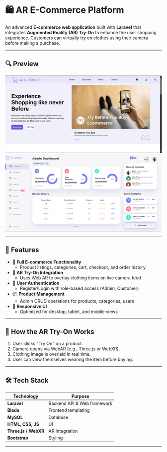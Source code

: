 # 🛍️ AR E-Commerce Platform

An advanced **E-commerce web application** built with **Laravel** that integrates **Augmented Reality (AR) Try-On** to enhance the user shopping experience. Customers can virtually try on clothes using their camera before making a purchase.

---

## 🔍 Preview

![Project Preview](preview.png)
![Dashboard](dashboard.png)


---

## 🚀 Features

- 🛒 **Full E-commerce Functionality**
  - Product listings, categories, cart, checkout, and order history
- 👗 **AR Try-On Integration**
  - Uses Web AR to overlay clothing items on live camera feed
- 👤 **User Authentication**
  - Register/Login with role-based access (Admin, Customer)
- 📦 **Product Management**
  - Admin CRUD operations for products, categories, users
- 📱 **Responsive UI**
  - Optimized for desktop, tablet, and mobile views

---

## 🧠 How the AR Try-On Works

1. User clicks "Try On" on a product.
2. Camera opens via WebAR (e.g., Three.js or WebXR).
3. Clothing image is overlaid in real time.
4. User can view themselves wearing the item before buying.

---

## 🛠️ Tech Stack

| Technology | Purpose |
|------------|---------|
| **Laravel** | Backend API & Web framework |
| **Blade** | Frontend templating |
| **MySQL** | Database |
| **HTML, CSS, JS** | UI |
| **Three.js / WebXR** | AR Integration |
| **Bootstrap** | Styling |

---